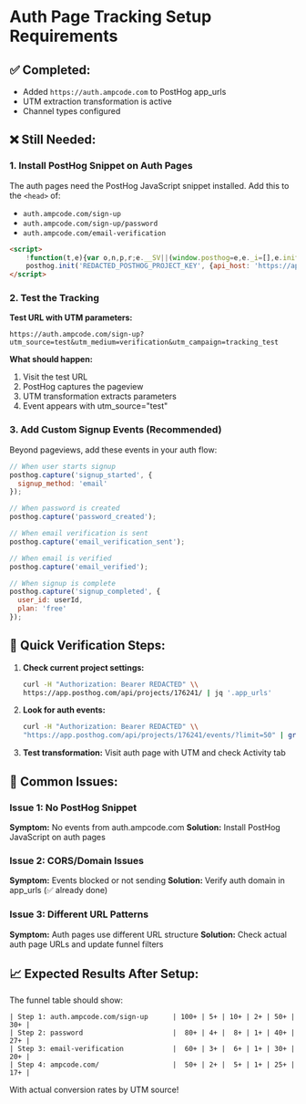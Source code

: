 # Auth Page Tracking Setup Requirements

## ✅ Completed:
- Added `https://auth.ampcode.com` to PostHog app_urls
- UTM extraction transformation is active
- Channel types configured

## ❌ Still Needed:

### 1. Install PostHog Snippet on Auth Pages

The auth pages need the PostHog JavaScript snippet installed. Add this to the `<head>` of:
- `auth.ampcode.com/sign-up`
- `auth.ampcode.com/sign-up/password`
- `auth.ampcode.com/email-verification`

```html
<script>
    !function(t,e){var o,n,p,r;e.__SV||(window.posthog=e,e._i=[],e.init=function(i,s,a){function g(t,e){var o=e.split(".");2==o.length&&(t=t[o[0]],e=o[1]);var n=t;if("undefined"!=typeof e){for(var p=e.split("."),r=0;r<p.length-1;r++){var i=p[r];i in n||(n[i]={}),n=n[i]}var s=p[p.length-1];return n[s]=o,n[s]=o,n[s]}return n}(p=t.createElement("script")).type="text/javascript",p.async=!0,p.src=s.api_host+"/static/array.js",(r=t.getElementsByTagName("script")[0]).parentNode.insertBefore(p,r);var u=e;for(void 0!==a?u=e[a]=[]:a="posthog",u.people=u.people||{},u.toString=function(t){var e="posthog";return"posthog"!==a&&(e+="."+a),t||(e+=" (stub)"),e},u.people.toString=function(){return u.toString(1)+".people (stub)"},o="capture identify alias people.set people.set_once set_config register register_once unregister opt_out_capturing has_opted_out_capturing opt_in_capturing reset isFeatureEnabled onFeatureFlags getFeatureFlag getFeatureFlagPayload reloadFeatureFlags group updateEarlyAccessFeatureEnrollment getEarlyAccessFeatures getActiveMatchingSurveys getSurveys getNextSurveyStep onSessionId".split(" "),n=0;n<o.length;n++)g(u,o[n]);e._i.push([i,s,a])},e.__SV=1)}(document,window.posthog||[]);
    posthog.init('REDACTED_POSTHOG_PROJECT_KEY', {api_host: 'https://app.posthog.com'})
</script>
```

### 2. Test the Tracking

**Test URL with UTM parameters:**
```
https://auth.ampcode.com/sign-up?utm_source=test&utm_medium=verification&utm_campaign=tracking_test
```

**What should happen:**
1. Visit the test URL
2. PostHog captures the pageview
3. UTM transformation extracts parameters
4. Event appears with utm_source="test"

### 3. Add Custom Signup Events (Recommended)

Beyond pageviews, add these events in your auth flow:

```javascript
// When user starts signup
posthog.capture('signup_started', {
  signup_method: 'email'
});

// When password is created  
posthog.capture('password_created');

// When email verification is sent
posthog.capture('email_verification_sent');

// When email is verified
posthog.capture('email_verified');

// When signup is complete
posthog.capture('signup_completed', {
  user_id: userId,
  plan: 'free'
});
```

## 🔧 Quick Verification Steps:

1. **Check current project settings:**
   ```bash
   curl -H "Authorization: Bearer REDACTED" \\
   https://app.posthog.com/api/projects/176241/ | jq '.app_urls'
   ```

2. **Look for auth events:**
   ```bash
   curl -H "Authorization: Bearer REDACTED" \\
   "https://app.posthog.com/api/projects/176241/events/?limit=50" | grep "auth.ampcode"
   ```

3. **Test transformation:**
   Visit auth page with UTM and check Activity tab

## 🚨 Common Issues:

### Issue 1: No PostHog Snippet
**Symptom:** No events from auth.ampcode.com
**Solution:** Install PostHog JavaScript on auth pages

### Issue 2: CORS/Domain Issues  
**Symptom:** Events blocked or not sending
**Solution:** Verify auth domain in app_urls (✅ already done)

### Issue 3: Different URL Patterns
**Symptom:** Auth pages use different URL structure
**Solution:** Check actual auth page URLs and update funnel filters

## 📈 Expected Results After Setup:

The funnel table should show:
```
| Step 1: auth.ampcode.com/sign-up      | 100+ | 5+ | 10+ | 2+ | 50+ | 30+ |
| Step 2: password                      |  80+ | 4+ |  8+ | 1+ | 40+ | 27+ |
| Step 3: email-verification            |  60+ | 3+ |  6+ | 1+ | 30+ | 20+ |
| Step 4: ampcode.com/                  |  50+ | 2+ |  5+ | 1+ | 25+ | 17+ |
```

With actual conversion rates by UTM source!
